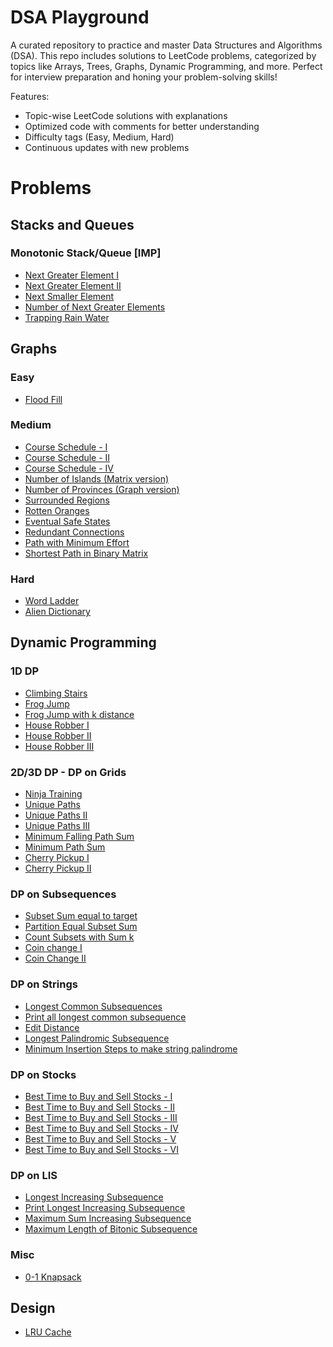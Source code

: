 # DSA Playground

A curated repository to practice and master Data Structures and Algorithms (DSA). This repo includes solutions to LeetCode problems, categorized by topics like Arrays, Trees, Graphs, Dynamic Programming, and more. Perfect for interview preparation and honing your problem-solving skills!

Features:
- Topic-wise LeetCode solutions with explanations
- Optimized code with comments for better understanding
- Difficulty tags (Easy, Medium, Hard)
- Continuous updates with new problems


# Problems

## Stacks and Queues

### Monotonic Stack/Queue [IMP]
- [Next Greater Element I](./stacks-and-queues/next-greater-element.md)
- [Next Greater Element II](./stacks-and-queues/next-greater-element-ii.md)
- [Next Smaller Element](./stacks-and-queues/next-smaller-element.md)
- [Number of Next Greater Elements](./stacks-and-queues/number-of-next-greater-elements.md)
- [Trapping Rain Water](./stacks-and-queues/trapping-rain-water.md)


## Graphs


### Easy

- [Flood Fill](./graphs/flood-fill.md)  

### Medium

- [Course Schedule - I](./graphs/course_schedule-1.md)  
- [Course Schedule - II](./graphs/course_schedule-2.md)  
- [Course Schedule - IV](./graphs/course_schedule-4.md)  
- [Number of Islands (Matrix version)](./graphs/number-of-islands.md)  
- [Number of Provinces (Graph version)](./graphs/number-of-provinces.md)  
- [Surrounded Regions](./graphs/surrounded-regions.md)  
- [Rotten Oranges](./graphs/rotten-oranges.md)  
- [Eventual Safe States](./graphs/eventual-safe-states.md)  
- [Redundant Connections](./graphs/redundant-connections.md)  
- [Path with Minimum Effort](./graphs/path-with-maximum-effort.md)  
- [Shortest Path in Binary Matrix](./graphs/shortest-path-in-binary-matrix.md)  

### Hard

- [Word Ladder](./graphs/word-ladder-1)  
- [Alien Dictionary](./graphs/alien-dictionary.md)  

## Dynamic Programming


### 1D DP

- [Climbing Stairs](./dynamic-programming/climbing-stairs.md)  
- [Frog Jump](./dynamic-programming/frog-jump.md)
- [Frog Jump with k distance](./dynamic-programming/frog-jump-k-distance.md)
- [House Robber I](./dynamic-programming/house-robber-i.md)
- [House Robber II](./dynamic-programming/house-robber-ii.md)
- [House Robber III](./dynamic-programming/house-robber-iii.md)

### 2D/3D DP - DP on Grids

- [Ninja Training](./dynamic-programming/ninja-training.md)
- [Unique Paths](./dynamic-programming/unique-paths.md)
- [Unique Paths II](./dynamic-programming/unique-paths-ii.md)
- [Unique Paths III](./dynamic-programming/unique-paths-iii.md)
- [Minimum Falling Path Sum](./dynamic-programming/minimum-falling-path-sum.md)
- [Minimum Path Sum](./dynamic-programming/minimum-path-sum.md)
- [Cherry Pickup I](./dynamic-programming/cherry-pickup-i.md)
- [Cherry Pickup II](./dynamic-programming/cherry-pickup-ii.md)

### DP on Subsequences

- [Subset Sum equal to target](./dynamic-programming/subset-sum-equal-target.md)
- [Partition Equal Subset Sum](./dynamic-programming/partition-equal-subset-sum.md)
- [Count Subsets with Sum k](./dynamic-programming/count-subsets-with-sum-k.md)
- [Coin change I](./dynamic-programming/coin-change.md)
- [Coin Change II](./dynamic-programming/coin-change-2.md)

### DP on Strings

- [Longest Common Subsequences](./dynamic-programming/longest-common-subsequence.md)
- [Print all longest common subsequence](./dynamic-programming/print-all-lcs.md)
- [Edit Distance](./dynamic-programming/edit-distance.md)
- [Longest Palindromic Subsequence](./dynamic-programming/longest-palindromic-subsequence.md)
- [Minimum Insertion Steps to make string palindrome](./dynamic-programming/minimum-insertion-for-palindrome.md)

### DP on Stocks
- [ Best Time to Buy and Sell Stocks - I](./dynamic-programming/buy-sell-stocks-i.md)
- [ Best Time to Buy and Sell Stocks - II](./dynamic-programming/buy-sell-stocks-ii.md)
- [ Best Time to Buy and Sell Stocks - III](./dynamic-programming/buy-sell-stocks-iii.md)
- [ Best Time to Buy and Sell Stocks - IV](./dynamic-programming/buy-sell-stocks-iv.md)
- [ Best Time to Buy and Sell Stocks - V](./dynamic-programming/buy-sell-stocks-v.md)
- [ Best Time to Buy and Sell Stocks - VI](./dynamic-programming/buy-sell-stocks-vi.md)

### DP on LIS
- [Longest Increasing Subsequence](./dynamic-programming/longest-increasing-sequence.md)
- [Print Longest Increasing Subsequence](./dynamic-programming/print-longest-increasing-subsequence.md)
- [Maximum Sum Increasing Subsequence](./dynamic-programming/maximum-sum-increasing-subsequence.md)
- [Maximum Length of Bitonic Subsequence](./dynamic-programming/max-length-of-bitonic-subsequence.md)

<!-- ### Partition DP -->

<!-- ### DP on Squares -->

### Misc

- [0-1 Knapsack](./dynamic-programming/0-1-knapsack.md)


## Design 
- [LRU Cache](./design/lru-cache.md)